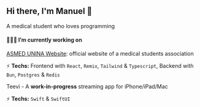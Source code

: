 ## Hi there, I'm Manuel 👋
A medical student who loves programming

#### 👨🏼‍💻 I’m currently working on

[ASMED UNINA Website](https://asmedunina.it): official website of a medical students association

⚡️ **Techs:** Frontend with `React`, `Remix`, `Tailwind` & `Typescript`, Backend with `Bun`, `Postgres` & `Redis`

Teevi - A **work-in-progress** streaming app for iPhone/iPad/Mac

⚡️ **Techs:** `Swift` & `SwiftUI`

<!--
**manueldidonna/manueldidonna** is a ✨ _special_ ✨ repository because its `README.md` (this file) appears on your GitHub profile.

Here are some ideas to get you started:

- 🔭 I’m currently working on ...
- 🌱 I’m currently learning ...
- 👯 I’m looking to collaborate on ...
- 🤔 I’m looking for help with ...
- 💬 Ask me about ...
- 📫 How to reach me: ...
- 😄 Pronouns: ...
- ⚡ Fun fact: ...
-->
